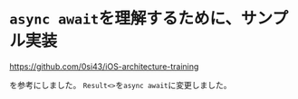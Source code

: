 # `async await`を理解するために、サンプル実装

https://github.com/0si43/iOS-architecture-training

を参考にしました。
`Result<>`を`async await`に変更しました。
